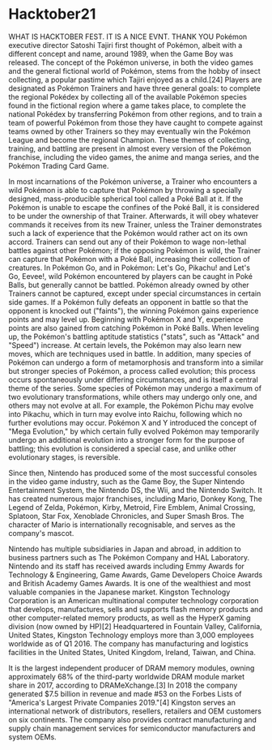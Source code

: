 # Hacktober21
WHAT IS HACKTOBER FEST. IT IS A NICE EVNT.
THANK YOU
Pokémon executive director Satoshi Tajiri first thought of Pokémon, albeit with a different concept and name, around 1989, when the Game Boy was released. The concept of the Pokémon universe, in both the video games and the general fictional world of Pokémon, stems from the hobby of insect collecting, a popular pastime which Tajiri enjoyed as a child.[24] Players are designated as Pokémon Trainers and have three general goals: to complete the regional Pokédex by collecting all of the available Pokémon species found in the fictional region where a game takes place, to complete the national Pokédex by transferring Pokémon from other regions, and to train a team of powerful Pokémon from those they have caught to compete against teams owned by other Trainers so they may eventually win the Pokémon League and become the regional Champion. These themes of collecting, training, and battling are present in almost every version of the Pokémon franchise, including the video games, the anime and manga series, and the Pokémon Trading Card Game.

In most incarnations of the Pokémon universe, a Trainer who encounters a wild Pokémon is able to capture that Pokémon by throwing a specially designed, mass-producible spherical tool called a Poké Ball at it. If the Pokémon is unable to escape the confines of the Poké Ball, it is considered to be under the ownership of that Trainer. Afterwards, it will obey whatever commands it receives from its new Trainer, unless the Trainer demonstrates such a lack of experience that the Pokémon would rather act on its own accord. Trainers can send out any of their Pokémon to wage non-lethal battles against other Pokémon; if the opposing Pokémon is wild, the Trainer can capture that Pokémon with a Poké Ball, increasing their collection of creatures. In Pokémon Go, and in Pokémon: Let's Go, Pikachu! and Let's Go, Eevee!, wild Pokémon encountered by players can be caught in Poké Balls, but generally cannot be battled. Pokémon already owned by other Trainers cannot be captured, except under special circumstances in certain side games. If a Pokémon fully defeats an opponent in battle so that the opponent is knocked out ("faints"), the winning Pokémon gains experience points and may level up. Beginning with Pokémon X and Y, experience points are also gained from catching Pokémon in Poké Balls. When leveling up, the Pokémon's battling aptitude statistics ("stats", such as "Attack" and "Speed") increase. At certain levels, the Pokémon may also learn new moves, which are techniques used in battle. In addition, many species of Pokémon can undergo a form of metamorphosis and transform into a similar but stronger species of Pokémon, a process called evolution; this process occurs spontaneously under differing circumstances, and is itself a central theme of the series. Some species of Pokémon may undergo a maximum of two evolutionary transformations, while others may undergo only one, and others may not evolve at all. For example, the Pokémon Pichu may evolve into Pikachu, which in turn may evolve into Raichu, following which no further evolutions may occur. Pokémon X and Y introduced the concept of "Mega Evolution," by which certain fully evolved Pokémon may temporarily undergo an additional evolution into a stronger form for the purpose of battling; this evolution is considered a special case, and unlike other evolutionary stages, is reversible.


Since then, Nintendo has produced some of the most successful consoles in the video game industry, such as the Game Boy, the Super Nintendo Entertainment System, the Nintendo DS, the Wii, and the Nintendo Switch. It has created numerous major franchises, including Mario, Donkey Kong, The Legend of Zelda, Pokémon, Kirby, Metroid, Fire Emblem, Animal Crossing, Splatoon, Star Fox, Xenoblade Chronicles, and Super Smash Bros. The character of Mario is internationally recognisable, and serves as the company's mascot.

Nintendo has multiple subsidiaries in Japan and abroad, in addition to business partners such as The Pokémon Company and HAL Laboratory. Nintendo and its staff has received awards including Emmy Awards for Technology & Engineering, Game Awards, Game Developers Choice Awards and British Academy Games Awards. It is one of the wealthiest and most valuable companies in the Japanese market.
Kingston Technology Corporation is an American multinational computer technology corporation that develops, manufactures, sells and supports flash memory products and other computer-related memory products, as well as the HyperX gaming division (now owned by HP)[2] Headquartered in Fountain Valley, California, United States, Kingston Technology employs more than 3,000 employees worldwide as of Q1 2016. The company has manufacturing and logistics facilities in the United States, United Kingdom, Ireland, Taiwan, and China.

It is the largest independent producer of DRAM memory modules, owning approximately 68% of the third-party worldwide DRAM module market share in 2017, according to DRAMeXchange.[3] In 2018 the company generated $7.5 billion in revenue and made #53 on the Forbes Lists of "America's Largest Private Companies 2019."[4] Kingston serves an international network of distributors, resellers, retailers and OEM customers on six continents. The company also provides contract manufacturing and supply chain management services for semiconductor manufacturers and system OEMs.


